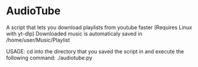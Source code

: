 # AudioTube
A script that lets you download playlists from youtube faster (Requires Linux with yt-dlp)
Downloaded music is automaticaly saved in /home/user/Music/Playlist

USAGE:
cd into the directory that you saved the script in and execute the following command:
./audiotube.py
